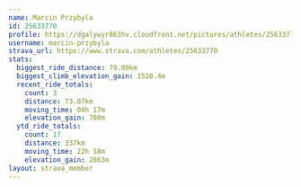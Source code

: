 ```yaml
---
name: Marcin Przybyla
id: 25633770
profile: https://dgalywyr863hv.cloudfront.net/pictures/athletes/25633770/12947173/2/large.jpg
username: marcin-przybyla
strava_url: https://www.strava.com/athletes/25633770
stats:
  biggest_ride_distance: 79.09km
  biggest_climb_elevation_gain: 1520.4m
  recent_ride_totals:
    count: 3
    distance: 73.07km
    moving_time: 04h 17m
    elevation_gain: 700m
  ytd_ride_totals:
    count: 17
    distance: 337km
    moving_time: 22h 58m
    elevation_gain: 2863m
layout: strava_member
--- 
```

